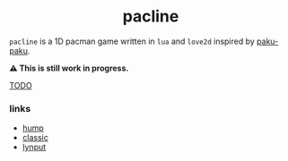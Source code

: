 <h1 align="center">pacline</h1>

`pacline` is a 1D pacman game written in `lua` and `love2d` inspired by [paku-paku](https://arlagames.itch.io/paku-paku-c64).

**⚠️ This is still work in progress.**

[TODO](https://github.com/mananapr/pacline/issues)

### links
- [hump](https://github.com/vrld/hump)
- [classic](https://github.com/rxi/classic)
- [lynput](https://github.com/Lydzje/lynput/)
